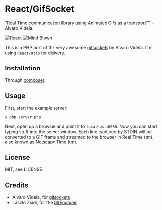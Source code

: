 # React/GifSocket

"Real Time communication library using Animated Gifs as a transport™" - Alvaro
Videla.

![React](https://raw.github.com/react-php/gifsocket/master/doc/react.png)
![Mind Blown](https://raw.github.com/react-php/gifsocket/master/doc/mybrain.gif)

This is a PHP port of the very awesome
[gifsockets](https://github.com/videlalvaro/gifsockets) by Alvaro Videla. It
is using `React/Http` for delivery.

## Installation

Through [composer](http://getcomposer.org).

## Usage

First, start the example server:

    $ php server.php

Next, open up a browser and point it to `localhost:8080`. Now you can start
typing stuff into the server window. Each line captured by STDIN will be
converted to a GIF frame and streamed to the browser in Real Time (tm), also
known as Netscape Time (tm).

## License

MIT, see LICENSE.

## Credits

* Alvaro Videla, for [gifsockets](https://github.com/videlalvaro/gifsockets)
* László Zsidi, for the [GifEncoder](http://www.phpclasses.org/package/3163-PHP-Generate-GIF-animations-from-a-set-of-GIF-images.html)
